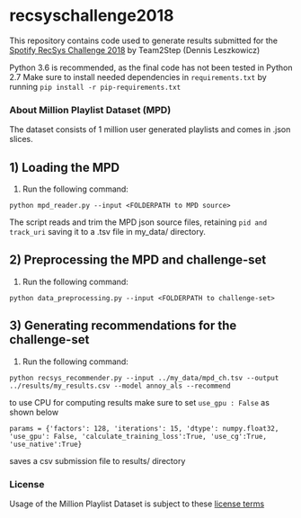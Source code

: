 # recsyschallenge2018

This repository contains code used to generate results submitted for the [Spotify RecSys Challenge 2018](https://recsys-challenge.spotify.com) by Team2Step (Dennis Leszkowicz)

Python 3.6 is recommended, as the final code has not been tested in Python 2.7 Make sure to install needed dependencies in ```requirements.txt``` by running ```pip install -r pip-requirements.txt```

### About Million Playlist Dataset (MPD)
The dataset consists of 1 million user generated playlists and comes in .json slices.

## 1) Loading the MPD
1. Run the following command:
```
python mpd_reader.py --input <FOLDERPATH to MPD source>
```
The script reads and trim the MPD json source files, retaining ``` pid and track_uri ``` saving it to a .tsv file in my_data/ directory.

## 2) Preprocessing the MPD and challenge-set
1. Run the following command:
```
python data_preprocessing.py --input <FOLDERPATH to challenge-set>
```

## 3) Generating recommendations for the challenge-set
1. Run the following command:
```
python recsys_recommender.py --input ../my_data/mpd_ch.tsv --output ../results/my_results.csv --model annoy_als --recommend
```

to use CPU for computing results make sure to set ```use_gpu : False``` as shown below
```
params = {'factors': 128, 'iterations': 15, 'dtype': numpy.float32, 'use_gpu': False, 'calculate_training_loss':True, 'use_cg':True, 'use_native':True}
```


saves a csv submission file to results/ directory

### License
Usage of the Million Playlist Dataset is subject to these 
[license terms](https://recsys-challenge.spotify.com/license)

